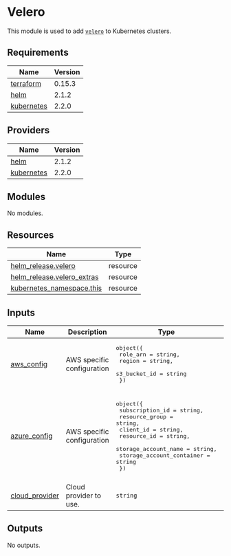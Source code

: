 # Velero

This module is used to add [`velero`](https://github.com/vmware-tanzu/velero) to Kubernetes clusters.

## Requirements

| Name | Version |
|------|---------|
| <a name="requirement_terraform"></a> [terraform](#requirement\_terraform) | 0.15.3 |
| <a name="requirement_helm"></a> [helm](#requirement\_helm) | 2.1.2 |
| <a name="requirement_kubernetes"></a> [kubernetes](#requirement\_kubernetes) | 2.2.0 |

## Providers

| Name | Version |
|------|---------|
| <a name="provider_helm"></a> [helm](#provider\_helm) | 2.1.2 |
| <a name="provider_kubernetes"></a> [kubernetes](#provider\_kubernetes) | 2.2.0 |

## Modules

No modules.

## Resources

| Name | Type |
|------|------|
| [helm_release.velero](https://registry.terraform.io/providers/hashicorp/helm/2.1.2/docs/resources/release) | resource |
| [helm_release.velero_extras](https://registry.terraform.io/providers/hashicorp/helm/2.1.2/docs/resources/release) | resource |
| [kubernetes_namespace.this](https://registry.terraform.io/providers/hashicorp/kubernetes/2.2.0/docs/resources/namespace) | resource |

## Inputs

| Name | Description | Type | Default | Required |
|------|-------------|------|---------|:--------:|
| <a name="input_aws_config"></a> [aws\_config](#input\_aws\_config) | AWS specific configuration | <pre>object({<br>    role_arn     = string,<br>    region       = string,<br>    s3_bucket_id = string<br>  })</pre> | <pre>{<br>  "region": "",<br>  "role_arn": "",<br>  "s3_bucket_id": ""<br>}</pre> | no |
| <a name="input_azure_config"></a> [azure\_config](#input\_azure\_config) | AWS specific configuration | <pre>object({<br>    subscription_id           = string,<br>    resource_group            = string,<br>    client_id                 = string,<br>    resource_id               = string,<br>    storage_account_name      = string,<br>    storage_account_container = string<br>  })</pre> | <pre>{<br>  "client_id": "",<br>  "resource_group": "",<br>  "resource_id": "",<br>  "storage_account_container": "",<br>  "storage_account_name": "",<br>  "subscription_id": "",<br>  "tenant_id": ""<br>}</pre> | no |
| <a name="input_cloud_provider"></a> [cloud\_provider](#input\_cloud\_provider) | Cloud provider to use. | `string` | `"azure"` | no |

## Outputs

No outputs.
